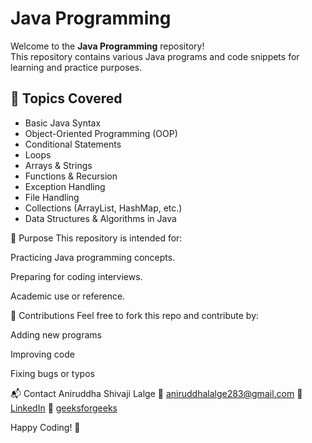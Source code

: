 # Java Programming

Welcome to the **Java Programming** repository!  
This repository contains various Java programs and code snippets for learning and practice purposes.

## 📌 Topics Covered

- Basic Java Syntax  
- Object-Oriented Programming (OOP)  
- Conditional Statements  
- Loops  
- Arrays & Strings  
- Functions & Recursion  
- Exception Handling  
- File Handling  
- Collections (ArrayList, HashMap, etc.)  
- Data Structures & Algorithms in Java


🎯 Purpose
This repository is intended for:

Practicing Java programming concepts.

Preparing for coding interviews.

Academic use or reference.

🤝 Contributions
Feel free to fork this repo and contribute by:

Adding new programs

Improving code

Fixing bugs or typos

📬 Contact
Aniruddha Shivaji Lalge
📧 aniruddhalalge283@gmail.com
🔗 [LinkedIn](https://www.linkedin.com/in/aniruddha-lalge-aa06041b3/)
🧠 [geeksforgeeks](https://www.geeksforgeeks.org/user/aniruddhalalge283/)

Happy Coding! 🚀
